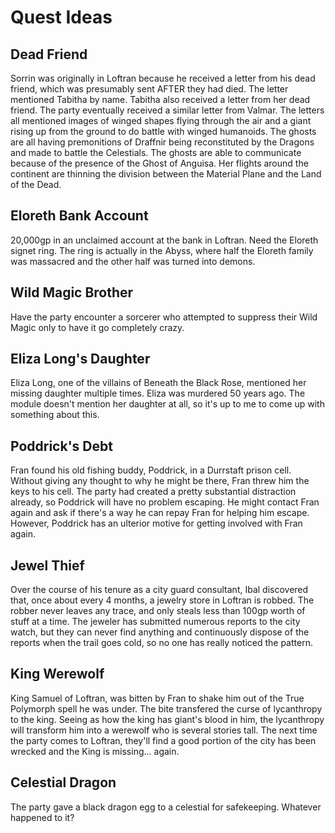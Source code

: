 # Quest Ideas

## Dead Friend
Sorrin was originally in Loftran because he received a letter from his dead friend, which was presumably sent AFTER they had died. The letter mentioned Tabitha by name. Tabitha also received a letter from her dead friend. The party eventually received a similar letter from Valmar. The letters all mentioned images of winged shapes flying through the air and a giant rising up from the ground to do battle with winged humanoids. The ghosts are all having premonitions of Draffnir being reconstituted by the Dragons and made to battle the Celestials. The ghosts are able to communicate because of the presence of the Ghost of Anguisa. Her flights around the continent are thinning the division between the Material Plane and the Land of the Dead.

## Eloreth Bank Account
20,000gp in an unclaimed account at the bank in Loftran. Need the Eloreth signet ring. The ring is actually in the Abyss, where half the Eloreth family was massacred and the other half was turned into demons.

## Wild Magic Brother
Have the party encounter a sorcerer who attempted to suppress their Wild Magic only to have it go completely crazy.

## Eliza Long's Daughter
Eliza Long, one of the villains of Beneath the Black Rose, mentioned her missing daughter multiple times. Eliza was murdered 50 years ago. The module doesn't mention her daughter at all, so it's up to me to come up with something about this.

## Poddrick's Debt
Fran found his old fishing buddy, Poddrick, in a Durrstaft prison cell. Without giving any thought to why he might be there, Fran threw him the keys to his cell. The party had created a pretty substantial distraction already, so Poddrick will have no problem escaping. He might contact Fran again and ask if there's a way he can repay Fran for helping him escape. However, Poddrick has an ulterior motive for getting involved with Fran again.

## Jewel Thief
Over the course of his tenure as a city guard consultant, Ibal discovered that, once about every 4 months, a jewelry store in Loftran is robbed. The robber never leaves any trace, and only steals less than 100gp worth of stuff at a time. The jeweler has submitted numerous reports to the city watch, but they can never find anything and continuously dispose of the reports when the trail goes cold, so no one has really noticed the pattern.

## King Werewolf
King Samuel of Loftran, was bitten by Fran to shake him out of the True Polymorph spell he was under. The bite transfered the curse of lycanthropy to the king. Seeing as how the king has giant's blood in him, the lycanthropy will transform him into a werewolf who is several stories tall. The next time the party comes to Loftran, they'll find a good portion of the city has been wrecked and the King is missing... again.

## Celestial Dragon
The party gave a black dragon egg to a celestial for safekeeping. Whatever happened to it?
